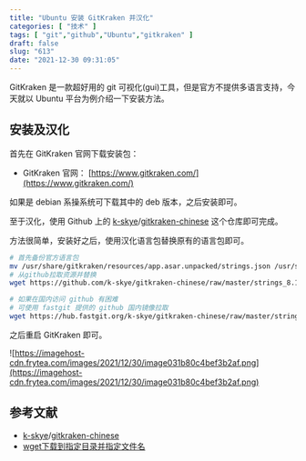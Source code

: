 ```yaml
---
title: "Ubuntu 安装 GitKraken 并汉化"
categories: [ "技术" ]
tags: [ "git","github","Ubuntu","gitkraken" ]
draft: false
slug: "613"
date: "2021-12-30 09:31:05"
---
```


GitKraken 是一款超好用的 git 可视化(gui)工具，但是官方不提供多语言支持，今天就以 Ubuntu 平台为例介绍一下安装方法。

## 安装及汉化

首先在 GitKraken 官网下载安装包：

- GitKraken 官网： [https://www.gitkraken.com/](https://www.gitkraken.com/)

如果是 debian 系操系统可下载其中的 deb 版本，之后安装即可。

至于汉化，使用 Github 上的 [k-skye](https://github.com/k-skye)/[gitkraken-chinese](https://github.com/k-skye/gitkraken-chinese) 这个仓库即可完成。

方法很简单，安装好之后，使用汉化语言包替换原有的语言包即可。

```bash
# 首先备份官方语言包
mv /usr/share/gitkraken/resources/app.asar.unpacked/strings.json /usr/share/gitkraken/resources/app.asar.unpacked/strings.json.bk
# 从github拉取资源并替换
wget https://github.com/k-skye/gitkraken-chinese/raw/master/strings_8.1.1.json -O /usr/share/gitkraken/resources/app.asar.unpacked/strings.json

# 如果在国内访问 github 有困难
# 可使用 fastgit 提供的 github 国内镜像拉取
wget https://hub.fastgit.org/k-skye/gitkraken-chinese/raw/master/strings_8.1.1.json -O /usr/share/gitkraken/resources/app.asar.unpacked/strings.json
```

之后重启 GitKraken 即可。

![https://imagehost-cdn.frytea.com/images/2021/12/30/image031b80c4bef3b2af.png](https://imagehost-cdn.frytea.com/images/2021/12/30/image031b80c4bef3b2af.png)

## 参考文献

- [k-skye](https://github.com/k-skye)/[gitkraken-chinese](https://github.com/k-skye/gitkraken-chinese)
- [wget下载到指定目录并指定文件名](https://blog.csdn.net/linmingan/article/details/80008035)